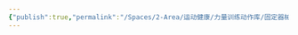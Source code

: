 ```yaml
---
{"publish":true,"permalink":"/Spaces/2-Area/运动健康/力量训练动作库/固定器械夹胸.md","created":"2025-07-07T18:43:21.364+08:00","modified":"2025-07-09T00:22:52.379+08:00","cssclasses":""}
---
```


